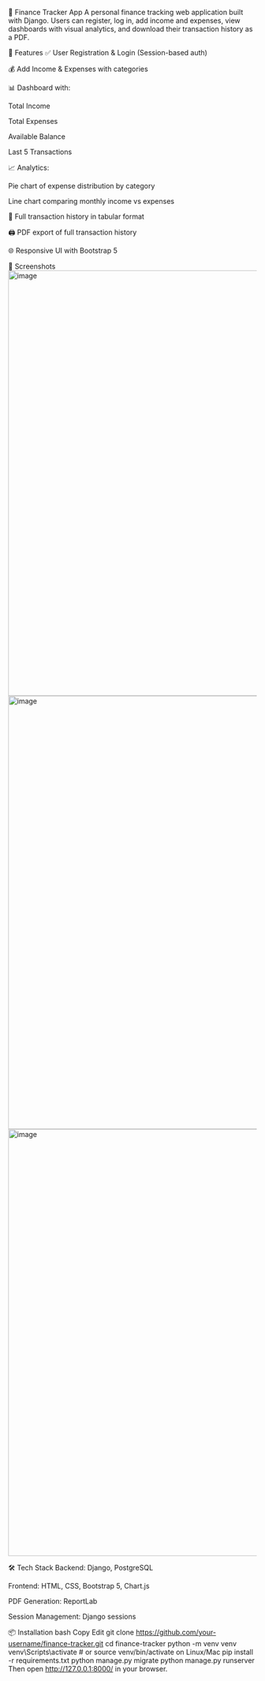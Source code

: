 💸 Finance Tracker App
A personal finance tracking web application built with Django. Users can register, log in, add income and expenses, view dashboards with visual analytics, and download their transaction history as a PDF.

🚀 Features
✅ User Registration & Login (Session-based auth)

💰 Add Income & Expenses with categories

📊 Dashboard with:

Total Income

Total Expenses

Available Balance

Last 5 Transactions

📈 Analytics:

Pie chart of expense distribution by category

Line chart comparing monthly income vs expenses

🧾 Full transaction history in tabular format

🖨️ PDF export of full transaction history

🌐 Responsive UI with Bootstrap 5

📸 Screenshots
<img width="1915" height="862" alt="image" src="https://github.com/user-attachments/assets/b7979daa-c391-4ad1-b99c-4b0cfe3f0fc8" />
<img width="1919" height="878" alt="image" src="https://github.com/user-attachments/assets/72f4dca1-6a09-4e32-b92d-8f47773db45a" />
<img width="1909" height="865" alt="image" src="https://github.com/user-attachments/assets/348a78c7-ba4b-4b63-84a8-a0ffc6ed3069" />



🛠️ Tech Stack
Backend: Django, PostgreSQL

Frontend: HTML, CSS, Bootstrap 5, Chart.js

PDF Generation: ReportLab

Session Management: Django sessions

📦 Installation
bash
Copy
Edit
git clone https://github.com/your-username/finance-tracker.git
cd finance-tracker
python -m venv venv
venv\Scripts\activate   # or source venv/bin/activate on Linux/Mac
pip install -r requirements.txt
python manage.py migrate
python manage.py runserver
Then open http://127.0.0.1:8000/ in your browser.

